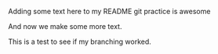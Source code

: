 Adding some text here to my README
git practice is awesome

And now we make some more text.

This is a test to see if my branching worked. 
